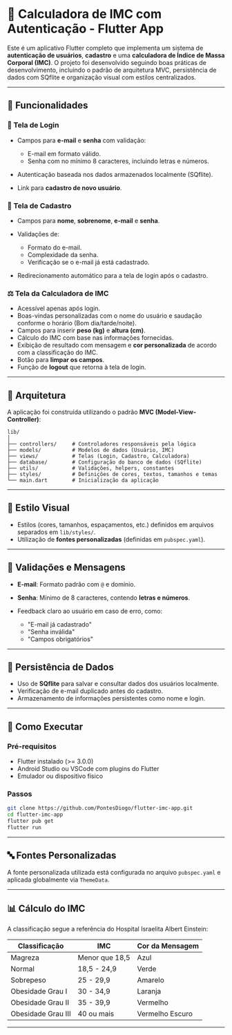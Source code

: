 
# 💪 Calculadora de IMC com Autenticação - Flutter App

Este é um aplicativo Flutter completo que implementa um sistema de **autenticação de usuários**, **cadastro** e uma **calculadora de Índice de Massa Corporal (IMC)**. O projeto foi desenvolvido seguindo boas práticas de desenvolvimento, incluindo o padrão de arquitetura MVC, persistência de dados com SQflite e organização visual com estilos centralizados.

---

## 📱 Funcionalidades

### 🔐 Tela de Login

* Campos para **e-mail** e **senha** com validação:

  * E-mail em formato válido.
  * Senha com no mínimo 8 caracteres, incluindo letras e números.
* Autenticação baseada nos dados armazenados localmente (SQflite).
* Link para **cadastro de novo usuário**.

### 📝 Tela de Cadastro

* Campos para **nome**, **sobrenome**, **e-mail** e **senha**.
* Validações de:

  * Formato do e-mail.
  * Complexidade da senha.
  * Verificação se o e-mail já está cadastrado.
* Redirecionamento automático para a tela de login após o cadastro.

### ⚖️ Tela da Calculadora de IMC

* Acessível apenas após login.
* Boas-vindas personalizadas com o nome do usuário e saudação conforme o horário (Bom dia/tarde/noite).
* Campos para inserir **peso (kg)** e **altura (cm)**.
* Cálculo do IMC com base nas informações fornecidas.
* Exibição de resultado com mensagem e **cor personalizada** de acordo com a classificação do IMC.
* Botão para **limpar os campos**.
* Função de **logout** que retorna à tela de login.

---

## 🧱 Arquitetura

A aplicação foi construída utilizando o padrão **MVC (Model-View-Controller)**:

```
lib/
│
├── controllers/     # Controladores responsáveis pela lógica
├── models/          # Modelos de dados (Usuário, IMC)
├── views/           # Telas (Login, Cadastro, Calculadora)
├── database/        # Configuração do banco de dados (SQflite)
├── utils/           # Validações, helpers, constantes
├── styles/          # Definições de cores, textos, tamanhos e temas
└── main.dart        # Inicialização da aplicação
```

---

## 🎨 Estilo Visual

* Estilos (cores, tamanhos, espaçamentos, etc.) definidos em arquivos separados em `lib/styles/`.
* Utilização de **fontes personalizadas** (definidas em `pubspec.yaml`).

---

## 🧠 Validações e Mensagens

* **E-mail**: Formato padrão com `@` e domínio.
* **Senha**: Mínimo de 8 caracteres, contendo **letras e números**.
* Feedback claro ao usuário em caso de erro, como:

  * "E-mail já cadastrado"
  * "Senha inválida"
  * "Campos obrigatórios"

---

## 💾 Persistência de Dados

* Uso de **SQflite** para salvar e consultar dados dos usuários localmente.
* Verificação de e-mail duplicado antes do cadastro.
* Armazenamento de informações persistentes como nome e login.

---

## 🚀 Como Executar

### Pré-requisitos

* Flutter instalado (>= 3.0.0)
* Android Studio ou VSCode com plugins do Flutter
* Emulador ou dispositivo físico

### Passos

```bash
git clone https://github.com/PontesDiogo/flutter-imc-app.git
cd flutter-imc-app
flutter pub get
flutter run
```

---

## 🔤 Fontes Personalizadas

A fonte personalizada utilizada está configurada no arquivo `pubspec.yaml` e aplicada globalmente via `ThemeData`.

---

## 📊 Cálculo do IMC

A classificação segue a referência do Hospital Israelita Albert Einstein:

| Classificação      | IMC            | Cor da Mensagem |
| ------------------ | -------------- | --------------- |
| Magreza            | Menor que 18,5 | Azul            |
| Normal             | 18,5 - 24,9    | Verde           |
| Sobrepeso          | 25 - 29,9      | Amarelo         |
| Obesidade Grau I   | 30 - 34,9      | Laranja         |
| Obesidade Grau II  | 35 - 39,9      | Vermelho        |
| Obesidade Grau III | 40 ou mais     | Vermelho Escuro |

---





